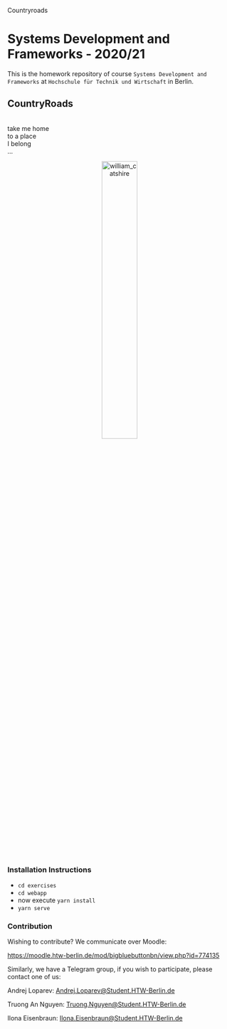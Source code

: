 
Countryroads

# Systems Development and Frameworks - 2020/21

This is the homework repository of course `Systems Development and Frameworks`
at `Hochschule für Technik und Wirtschaft` in Berlin.

## CountryRoads
<p>
<br>
take me home
<br>
to a place
<br>
I belong
<br>
...
  
</p>
<p align="center">
  <img src="https://media1.tenor.com/images/cd82c6c47124c39429d06f50dbc2e7e1/tenor.gif?itemid=4573352" alt="william_catshire" width="40%">
<p>


### Installation Instructions
- ```cd exercises```
- ```cd webapp```
- now execute ```yarn install```
- ```yarn serve```

### Contribution
Wishing to contribute?
We communicate over Moodle:

https://moodle.htw-berlin.de/mod/bigbluebuttonbn/view.php?id=774135

Similarly, we have a Telegram group, if you wish to participate, please contact one of us:

Andrej Loparev:
Andrej.Loparev@Student.HTW-Berlin.de

Truong An Nguyen:
Truong.Nguyen@Student.HTW-Berlin.de

Ilona Eisenbraun:
Ilona.Eisenbraun@Student.HTW-Berlin.de

